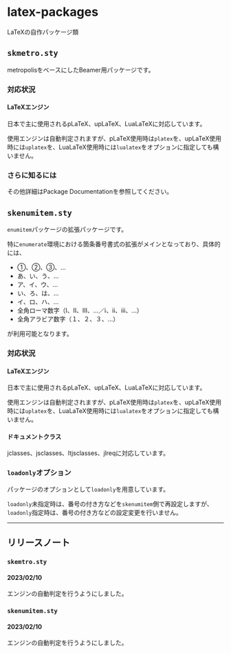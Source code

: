 # latex-packages
LaTeXの自作パッケージ類

## `skmetro.sty`
metropolisをベースにしたBeamer用パッケージです。

### 対応状況
#### LaTeXエンジン
日本で主に使用されるpLaTeX、upLaTeX、LuaLaTeXに対応しています。

使用エンジンは自動判定されますが、pLaTeX使用時は`platex`を、upLaTeX使用時には`uplatex`を、LuaLaTeX使用時には`lualatex`をオプションに指定しても構いません。

### さらに知るには
その他詳細はPackage Documentationを参照してください。

## `skenumitem.sty`
`enumitem`パッケージの拡張パッケージです。

特に`enumerate`環境における箇条番号書式の拡張がメインとなっており、具体的には、

+ ①、②、③、…
+ あ、い、う、…
+ ア、イ、ウ、…
+ い、ろ、は、…
+ イ、ロ、ハ、…
+ 全角ローマ数字（Ⅰ、Ⅱ、Ⅲ、…／ⅰ、ⅱ、ⅲ、…）
+ 全角アラビア数字（１、２、３、…）

が利用可能となります。

### 対応状況
#### LaTeXエンジン
日本で主に使用されるpLaTeX、upLaTeX、LuaLaTeXに対応しています。

使用エンジンは自動判定されますが、pLaTeX使用時は`platex`を、upLaTeX使用時には`uplatex`を、LuaLaTeX使用時には`lualatex`をオプションに指定しても構いません。

#### ドキュメントクラス
jclasses、jsclasses、ltjsclasses、jlreqに対応しています。

### `loadonly`オプション
パッケージのオプションとして`loadonly`を用意しています。

`loadonly`未指定時は、番号の付き方などを`skenumitem`側で再設定しますが、`loadonly`指定時は、番号の付き方などの設定変更を行いません。

---

## リリースノート
### `skemtro.sty`
#### 2023/02/10
エンジンの自動判定を行うようにしました。

### `skenumitem.sty`
#### 2023/02/10
エンジンの自動判定を行うようにしました。
